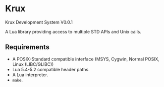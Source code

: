 # Krux

Krux Development System V0.0.1

A Lua library providing access to multiple STD APIs and Unix calls.

## Requirements

- A POSIX-Standard compatible interface (MSYS, Cygwin, Normal POSIX, Linux (LIBC/GLIBC))
- Lua 5.4-5.2 compatible header paths.
- A Lua interpreter.
- `make`.